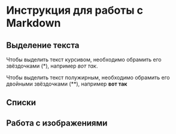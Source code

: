 # Инструкция для работы с Markdown

## Выделение текста

Чтобы выделить текст курсивом, необходимо обрамить его звёздочками (\*), например *вот так*.

Чтобы выделить текст полужирным, необходимо обрамить его двойными звёздочками (\*\*), например **вот так**

## Списки

## Работа с изображениями
